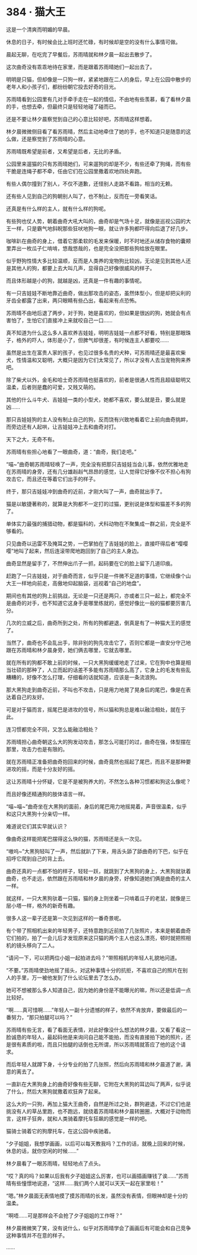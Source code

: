 # 384 · 猫大王

这是一个清爽而明媚的早晨。

休息的日子，有时候会比上班时还忙碌，有时候却是空的没有什么事情可做。

晨起无聊，在吃完了早餐后，苏雨晴就和林夕晨一起出去散步了。

这次曲奇没有乖乖地待在家里，而是跟着苏雨晴她们一起出去了。

明明是只猫，但却像是一只狗一样，紧紧地跟在二人的身后，早上在公园中散步的老年人和小孩子们，都纷纷朝它投去好奇的目光。

苏雨晴看到公园里有几对手牵手走在一起的情侣，不由地有些羡慕，看了看林夕晨的手，也想去牵，但最终只是轻轻地碰了碰而已。

还是不要让林夕晨察觉到自己的心意比较好吧，苏雨晴这样想着。

林夕晨微微侧目看了看苏雨晴，然后主动地牵住了她的手，也不知道只是随意的这么做，还是察觉到了苏雨晴的心意。

苏雨晴既希望是前者，又希望是后者，无比的矛盾。

公园里来遛猫的只有苏雨晴她们，可来遛狗的却是不少，有些还牵了狗绳，而有些干脆是连绳子都不牵，任由它们在公园里撒着欢地四处奔跑。

有些人偶尔撞到了别人，不仅不道歉，还怪别人走路不看路，相当的无赖。

还有些人见到自己的狗朝别人叫了，也不制止，反而在一旁看笑话。

还真是有什么样的主人，就有什么样的狗呢。

有些狗也仗人势，朝着曲奇大吼大叫的，曲奇却是气场十足，就像是巡视公园的大王一样，只是霸气地斜睨那些狂吠地狗一眼，就让许多狗都吓得向后退了好几步。

咖啡趴在曲奇的身上，借着它那柔软的毛发来保暖，时不时地还从储存食物的囊颊里弄出一枚瓜子仁啃啃，悠哉悠哉的，也是完全没把那些狗给放在眼里。

似乎野狗性情大多比较温顺，反而是人类养的宠物狗比较凶，无论是见到其他人还是其他人的狗，都要上去大叫几声，显得自己好像很威风的样子。

而且体形越是小的狗，就越是凶，还真是一件有趣的事情呢。

有一只吉娃娃不断地靠近曲奇，做出那攻击的姿态，虽然体型小，但是却把尖利的牙齿全都露了出来，两只眼睛有些凸出，看起来有点恐怖。

苏雨晴不由地后退了两步，对于狗，她是喜欢的，但如果是很凶的狗，她就会有点害怕了，生怕它们直接冲上来就咬自己一口……

真不知道为什么这么多人喜欢养吉娃娃，明明吉娃娃一点都不好看，特别是那眼珠子，格外的吓人，体形是小了，但脾气却很差，有时候连主人都要咬……

虽然是出生在富贵人家的孩子，也见过很多名贵的犬种，可苏雨晴还是最喜欢柴犬，性情温和又聪明，大概只是因为它们太常见了，所以才没有人去当宠物狗来养吧。

除了柴犬以外，金毛和哈士奇苏雨晴也挺喜欢的，前者是很通人性而且超级聪明又温柔，后者则是蠢的可爱，又贱又萌的。

其他的什么斗牛犬、吉娃娃一类的小型犬，她都不喜欢，要么就是丑，要么就是凶……

那只吉娃娃狗的主人没有制止自己的狗，反而饶有兴致地看着它上前向曲奇挑衅，而旁边还有人起哄，让吉娃娃冲上去和曲奇对打。

天下之大，无奇不有。

苏雨晴有些担心地看了一眼曲奇，道：“曲奇，我们走吧。”

“喵~”曲奇朝苏雨晴轻唤了一声，完全没有把那只吉娃娃当会儿事，依然优雅地走在苏雨晴的身旁，还有几分雄赳赳气昂昂的感觉，让人觉得它好像不仅不担心有狗攻击它，而且还在等着它们出手的样子。

终于，那只吉娃娃冲到曲奇的近前，才刚大叫了一声，曲奇就出手了。

猫是以敏捷著称的，就算是大狗都不一定打的过猫，更别说是体型和猫差不多的狗了。

单体实力最强的捕猎动物，都是猫科的，犬科动物在不聚集成一群之前，完全是不够看的。

只见曲奇以迅雷不及掩耳之势，一巴掌拍在了吉娃娃的脸上，直接吓得后者“嘤嘤嘤”地叫了起来，然后连滚带爬地跑回到了自己的主人身边。

曲奇显然是留手了，不然伸出爪子一抓，起码要在它的脸上留下几道印痕。

赶跑了一只吉娃娃，对于曲奇而言，似乎只是一件微不足道的事情，它继续像个山大王一样地向前走，高傲地仰起脑袋，巡视着“自己的地盘”。

期间也有其他的狗上前挑战，无论是一只还是两只，亦或者三只一起上，都完全不是曲奇的对手，也不知道它这身手是哪里练就的，感觉好像比一般的猫都要厉害几分。

几次的立威之后，曲奇所到之处，所有的狗都避退，倒真是有了一种猫大王的感觉了。

当然了，曲奇也不会乱出手，除非别的狗先攻击它了，否则它都是一直安分守己地跟在苏雨晴和林夕晨身旁，她们俩去哪里，它就去哪里。

就在所有的狗都不敢上前的时候，一只大黑狗缓缓地走了过来，它在狗中也算是相当壮硕的那种了，人立而起的话差不多能有苏雨晴那么高了，它身上的毛发有些乱糟糟的，好像不怎么打理，仔细看的话就知道，应该是一条流浪狗。

那大黑狗走到曲奇近前，不叫也不攻击，只是用力地晃了晃身后的尾巴，像是在表达着自己的友好。

可是对于猫而言，摇尾巴是进攻的信号，所以猫和狗总是难以融洽相处，就在于此。

连习惯都完全不同，又怎么能融洽相处？

苏雨晴担心曲奇朝这么大的狗发动攻击，那怎么可能打的过，曲奇在强，体型摆在那里，攻击力也是有限的。

就在苏雨晴正准备把曲奇抱回来的时候，曲奇竟然也摇起了尾巴，而且不是那种要进攻的摇，而是十分友好的摇。

这让苏雨晴十分怀疑，它是不是被狗养大的，不然怎么各种习惯都和狗这么像呢？

而且好像还精通狗的肢体语言一样。

“喵~喵~”曲奇坐在大黑狗的面前，身后的尾巴用力地摇晃着，声音很温柔，似乎和这只大黑狗十分亲切一样。

难道说它们其实早就认识？

像曲奇这样能把尾巴摆得这么快的猫，苏雨晴还是头一次见。

“嗷呜~”大黑狗轻叫了一声，然后就趴了下来，用舌头舔了舔曲奇的下巴，似乎在招呼它爬到自己的背上去。

曲奇还真的一点都不怕的样子，轻轻一跃，就跳到了大黑狗的身上，大黑狗就驮着曲奇，也不走远，依然跟在苏雨晴和林夕晨的身旁，好像知道她们俩是曲奇的主人一样。

就这样，一只大黑狗驮着一只猫，猫的身上则坐着一只啃着瓜子的老鼠，就像是三层小塔一样，格外的新奇有趣。

很多人这一辈子还是第一次见到这样的一番奇景呢。

有个带了照相机出来的年轻男子，还特意跑到近前拍了几张照片，本来是朝着曲奇它们拍的，拍了一会儿后才发现原来这只猫的两个主人也这么漂亮，顿时就把照相机的镜头移向了二人。

“请问一下，可以把两位小姐一起拍进去吗？”带照相机的年轻人礼貌地问道。

“不要。”苏雨晴使劲地摇了摇头，对这种事情十分的抗拒，不喜欢自己的照片在别人的手里，万一被他发到了什么论坛里去了怎么办。

她可不想被那么多人知道自己，因为她的身份是不能曝光的嘛，所以还是低调一点比较好。

“啊……真可惜啊……”年轻人一副十分遗憾的样子，依然不肯放弃，要做最后的一番努力，“那只拍腿可以吗？”

苏雨晴有些无言，看了看面无表情，对此好像没什么想法的林夕晨，又看了看这一脸诚恳的年轻人，最起码他是来询问自己能不能拍，而没有直接拍下她的照片，还是很有素质的啦，而且只拍腿的话倒也无所谓，所以苏雨晴就答应了他的这个请求。

而后年轻人就蹲下身，十分专业的拍了几张照，然后向苏雨晴和林夕晨道了谢，满意的离去了。

一直趴在大黑狗身上的曲奇好像有些无聊，它附在大黑狗的耳边叫了两声，似乎说了什么，然后大黑狗就撒着欢狂奔了起来。

这么大的一只狗，再加上猫大王曲奇，自然是所过之处，群狗避退，不过它们也是挑没有人的草丛里跑，也不跑远，就绕着苏雨晴和林夕晨转圈圈，大概对于动物而言，这样子狂奔，就和人类骑着摩托车狂飙的感觉是一样的吧。

猫骑士骑着它的狗摩托车，在这公园中疾驰着。

“夕子姐姐，我想学画画，以后可以每天教我吗？工作的话，就晚上回来的时候，休息的话，就你空闲的时候……”

林夕晨看了一眼苏雨晴，轻轻地点了点头。

“哎？真的吗？如果以后我有夕子姐姐这么厉害，也可以画插画赚钱了诶……”苏雨晴有些憧憬地说道，“这样……我们两个人就可以天天一起在家里啦！”

“嗯。”林夕晨面无表情地摸了摸苏雨晴的长发，虽然没有表情，但眼神却是十分的温柔。

“啊唔……可是那样会不会抢了夕子姐姐的工作呀？”

林夕晨微微笑了笑，没有说什么，似乎对苏雨晴学会了画画后有可能会和自己竞争这种事情并不在意的样子。

……
